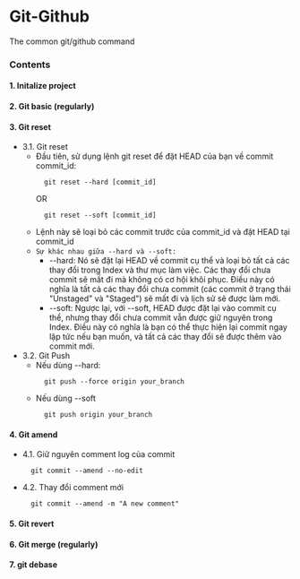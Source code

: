 # Git-Github
The common git/github command

### Contents
#### 1. Initalize project
#### 2. Git basic (regularly)
<a name="GitReset"></a>
#### 3. Git reset
 - 3.1. Git reset
      - Đầu tiên, sử dụng lệnh git reset để đặt HEAD của bạn về commit commit_id:
        ```
          git reset --hard [commit_id]
        ```
        OR
        ```
          git reset --soft [commit_id]
        ```
    - Lệnh này sẽ loại bỏ các commit trước của commit_id và đặt HEAD tại commit_id
    - `Sự khác nhau giữa --hard và --soft:`
        - --hard: Nó sẽ đặt lại HEAD về commit cụ thể và loại bỏ tất cả các thay đổi trong Index và thư mục làm việc. Các thay đổi chưa commit sẽ mất đi mà không có cơ hội khôi phục. Điều này có nghĩa là tất cả các thay đổi chưa commit (các commit ở trạng thái "Unstaged" và "Staged") sẽ mất đi và lịch sử sẽ được làm mới.
        - --soft: Ngược lại, với --soft, HEAD được đặt lại vào commit cụ thể, nhưng thay đổi chưa commit vẫn được giữ nguyên trong Index. Điều này có nghĩa là bạn có thể thực hiện lại commit ngay lập tức nếu bạn muốn, và tất cả các thay đổi sẽ được thêm vào commit mới.
- 3.2. Git Push
  - Nếu dùng --hard:
      ```
        git push --force origin your_branch
      ```
  - Nếu dùng --soft
      ```
        git push origin your_branch
      ```
#### 4. Git amend
  - 4.1. Giữ nguyên comment log của commit
    ```
      git commit --amend --no-edit
    ```
  - 4.2. Thay đổi comment mới
    ```
      git commit --amend -m "A new comment"
    ```
#### 5. Git revert
#### 6. Git merge (regularly)
#### 7. git debase
